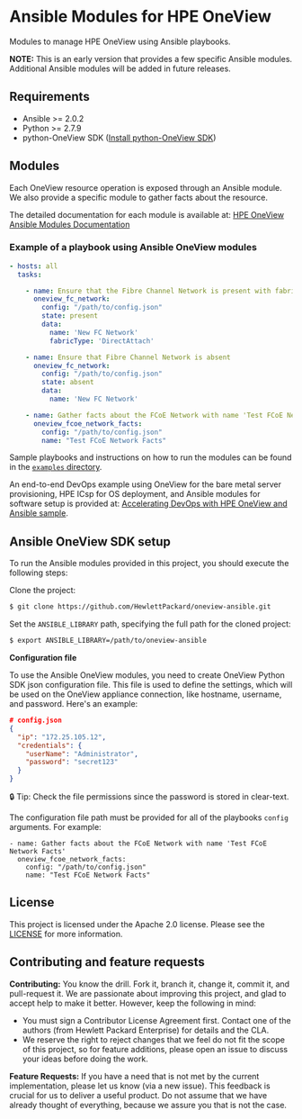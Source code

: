 # Ansible Modules for HPE OneView

Modules to manage HPE OneView using Ansible playbooks.

**NOTE:** This is an early version that provides a few specific Ansible modules. Additional Ansible modules will be added in future releases.

## Requirements

 - Ansible >= 2.0.2
 - Python >= 2.7.9
 - python-OneView SDK ([Install python-OneView SDK](https://github.com/HewlettPackard/python-hpOneView#installation))

## Modules

Each OneView resource operation is exposed through an Ansible module. We also provide a specific module to gather facts about the resource.

The detailed documentation for each module is available at: [HPE OneView Ansible Modules Documentation](oneview-ansible.md)

### Example of a playbook using Ansible OneView modules

```yml
- hosts: all
  tasks:

    - name: Ensure that the Fibre Channel Network is present with fabricType 'DirectAttach'
      oneview_fc_network:
        config: "/path/to/config.json"
        state: present
        data:
          name: 'New FC Network'
          fabricType: 'DirectAttach'

    - name: Ensure that Fibre Channel Network is absent
      oneview_fc_network:
        config: "/path/to/config.json"
        state: absent
        data:
          name: 'New FC Network'

    - name: Gather facts about the FCoE Network with name 'Test FCoE Network Facts'
      oneview_fcoe_network_facts:
        config: "/path/to/config.json"
        name: "Test FCoE Network Facts"
```

Sample playbooks and instructions on how to run the modules can be found in the [`examples` directory](/examples).

An end-to-end DevOps example using OneView for the bare metal server provisioning, HPE ICsp for OS deployment, and Ansible modules for software setup is provided at: [Accelerating DevOps with HPE OneView and Ansible sample](/examples/oneview-web-farm).

## Ansible OneView SDK setup

To run the Ansible modules provided in this project, you should execute the following steps:

Clone the project:
```bash
$ git clone https://github.com/HewlettPackard/oneview-ansible.git
```

Set the `ANSIBLE_LIBRARY` path, specifying the full path for the cloned project:
```bash
$ export ANSIBLE_LIBRARY=/path/to/oneview-ansible
```

**Configuration file**

To use the Ansible OneView modules, you need to create OneView Python SDK json configuration file. This file is used to define the settings, which will be used on the OneView appliance connection, like hostname, username, and password. Here's an example:

```json
# config.json
{
  "ip": "172.25.105.12",
  "credentials": {
    "userName": "Administrator",
    "password": "secret123"
  }
}
```

:lock: Tip: Check the file permissions since the password is stored in clear-text.

The configuration file path must be provided for all of the playbooks `config` arguments. For example:

```
- name: Gather facts about the FCoE Network with name 'Test FCoE Network Facts'
  oneview_fcoe_network_facts:
    config: "/path/to/config.json"
    name: "Test FCoE Network Facts"
```

## License

This project is licensed under the Apache 2.0 license. Please see the [LICENSE](LICENSE) for more information.

## Contributing and feature requests

**Contributing:** You know the drill. Fork it, branch it, change it, commit it, and pull-request it.
We are passionate about improving this project, and glad to accept help to make it better. However, keep the following in mind:

 - You must sign a Contributor License Agreement first. Contact one of the authors (from Hewlett Packard Enterprise) for details and the CLA.
 - We reserve the right to reject changes that we feel do not fit the scope of this project, so for feature additions, please open an issue to discuss your ideas before doing the work.

**Feature Requests:** If you have a need that is not met by the current implementation, please let us know (via a new issue).
This feedback is crucial for us to deliver a useful product. Do not assume that we have already thought of everything, because we assure you that is not the case.
